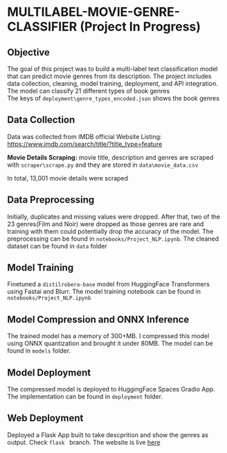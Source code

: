 # MULTILABEL-MOVIE-GENRE-CLASSIFIER (Project In Progress)

## Objective
The goal of this project was to build a multi-label text classification model that can predict movie genres from its description. The project includes data collection, cleaning, model training, deployment, and API integration. <br/>
The model can classify 21 different types of book genres <br/>The keys of `deployment\genre_types_encoded.json` shows the book genres

 ## Data Collection

Data was collected from IMDB official Website Listing: https://www.imdb.com/search/title/?title_type=feature <br/>

**Movie Details Scraping:** movie title, description and genres are scraped with `scraper\scrape.py` and they are stored in `data\movie_data.csv`

In total, 13,001 movie details were scraped

## Data Preprocessing

Initially, duplicates and missing values were dropped. After that, two of the 23 genres(Film and Noir) were dropped as those genres are rare and training with them could potentially drop the accuracy of the model. The preprocessing can be found in `notebooks/Project_NLP.ipynb`. The cleaned dataset can be found in `data` folder

## Model Training

Finetuned a `distilrobera-base` model from HuggingFace Transformers using Fastai and Blurr. The model training notebook can be found in `notebooks/Project_NLP.ipynb`

## Model Compression and ONNX Inference

The trained model has a memory of 300+MB. I compressed this model using ONNX quantization and brought it under 80MB. The model can be found in `models` folder.

## Model Deployment

The compressed model is deployed to HuggingFace Spaces Gradio App. The implementation can be found in `deployment` folder.


## Web Deployment
Deployed a Flask App built to take descprition and show the genres as output. Check `flask ` branch. The website is live [here](https://multilabel-movie-genre-classifier.onrender.com/) 
